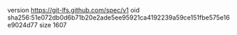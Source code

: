 version https://git-lfs.github.com/spec/v1
oid sha256:51e072db0d6b71b20e2ade5ee95921ca4192239a59ce151fbe575e16e9024d77
size 1607
